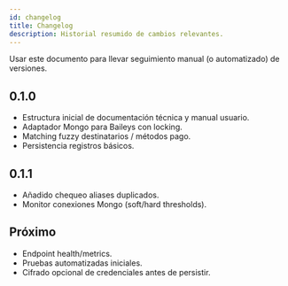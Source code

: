 ```yaml
---
id: changelog
title: Changelog
description: Historial resumido de cambios relevantes.
---
```


Usar este documento para llevar seguimiento manual (o automatizado) de versiones.

## 0.1.0
- Estructura inicial de documentación técnica y manual usuario.
- Adaptador Mongo para Baileys con locking.
- Matching fuzzy destinatarios / métodos pago.
- Persistencia registros básicos.

## 0.1.1
- Añadido chequeo aliases duplicados.
- Monitor conexiones Mongo (soft/hard thresholds).

## Próximo
- Endpoint health/metrics.
- Pruebas automatizadas iniciales.
- Cifrado opcional de credenciales antes de persistir.
